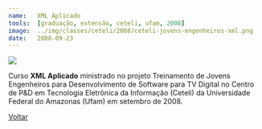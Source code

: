 ```yaml
---
name:  	XML Aplicado
tools: 	[graduação, extensão, ceteli, ufam, 2008]
image: 	../img/classes/ceteli/2008/ceteli-jovens-engenheiros-xml.png
date: 	2008-09-23
---
```


![](../img/classes/ceteli/2008/ceteli-jovens-engenheiros-xml.png)

Curso **XML Aplicado** ministrado no projeto Treinamento de Jovens Engenheiros para Desenvolvimento de Software para TV Digital no Centro de P&D em Tecnologia Eletrônica da Informação (Ceteli) da Universidade Federal do Amazonas (Ufam) em setembro de 2008.

<p class="text-center">
	<a class="btn btn-outline-primary mt-1" href="{{ site.baseurl }}/classes/">Voltar</a>
</p>